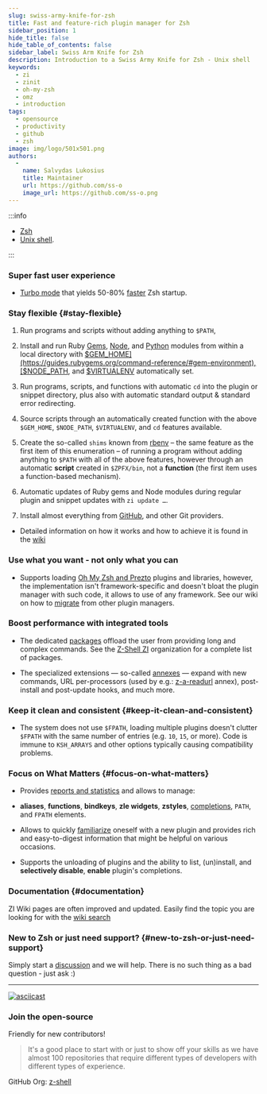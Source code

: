 ```yaml
---
slug: swiss-army-knife-for-zsh
title: Fast and feature-rich plugin manager for Zsh
sidebar_position: 1
hide_title: false
hide_table_of_contents: false
sidebar_label: Swiss Arm Knife for Zsh
description: Introduction to a Swiss Army Knife for Zsh - Unix shell
keywords:
  - zi
  - zinit
  - oh-my-zsh
  - omz
  - introduction
tags:
  - opensource
  - productivity
  - github
  - zsh
image: img/logo/501x501.png
authors:
  - 
    name: Salvydas Lukosius
    title: Maintainer
    url: https://github.com/ss-o
    image_url: https://github.com/ss-o.png
---
```


:::info

- [Zsh](https://zsh.sourceforge.io/)
- [Unix shell](https://en.wikipedia.org/wiki/Unix_shell).

:::

### Super fast user experience

- [Turbo mode](https://z-shell.pages.dev/docs/getting_started/useage#turbo-mode) that yields 50-80% [faster](https://github.com/z-shell/pm-perf-test) Zsh startup.

<!--truncate-->

### Stay flexible {#stay-flexible}

1. Run programs and scripts without adding anything to `$PATH`,

2. Install and run Ruby [Gems](https://github.com/rubygems/rubygems), [Node](https://github.com/npm/cli), and [Python](https://python.org) modules from within a local directory with [$GEM_HOME](https://guides.rubygems.org/command-reference/#gem-environment), [$NODE_PATH](https://nodejs.org/api/modules.html#modules_loading_from_the_global_folders), and [$VIRTUALENV](https://docs.python.org/3/tutorial/venv.html) automatically set.

3. Run programs, scripts, and functions with automatic `cd` into the plugin or snippet directory, plus also with automatic standard output & standard error redirecting.

4. Source scripts through an automatically created function with the above `$GEM_HOME`, `$NODE_PATH`, `$VIRTUALENV`, and `cd` features available.

5. Create the so-called `shims` known from [rbenv](https://github.com/rbenv/rbenv) – the same feature as the first item of this enumeration – of running a program without adding anything to `$PATH` with all of the above features, however through an automatic **script** created in `$ZPFX/bin`, not a **function** (the first item uses a function-based mechanism).

6. Automatic updates of Ruby gems and Node modules during regular plugin and snippet updates with `zi update …`.

7. Install almost everything from [GitHub](https://github.com/z-shell), and other Git providers.

- Detailed information on how it works and how to achieve it is found in the [wiki](https://z-shell.pages.dev/docs/ecosystem/annexes)

### Use what you want - not only what you can

- Supports loading [Oh My Zsh and Prezto](https://z-shell.pages.dev/docs/getting_started/overview#oh-my-zsh-prezto) plugins and libraries, however, the implementation isn't framework-specific and doesn't bloat the plugin manager with such code, it allows to use of any framework. See our wiki on how to [migrate](https://z-shell.pages.dev/docs/getting_started/migration) from other plugin managers.

### Boost performance with integrated tools

- The dedicated [packages](https://z-shell.pages.dev/docs/ecosystem/packages) offload the user from providing long and complex commands. See the [Z-Shell ZI](https://github.com/z-shell) organization for a complete list of packages.

- The specialized extensions — so-called [annexes](https://z-shell.pages.dev/docs/ecosystem/annexes) — expand with new commands, URL per-processors (used by e.g.: [z-a-readurl](https://github.com/z-shell/z-a-readurl) annex), post-install and post-update hooks, and much more.

### Keep it clean and consistent {#keep-it-clean-and-consistent}

- The system does not use `$FPATH`, loading multiple plugins doesn't clutter `$FPATH` with the same number of entries (e.g. `10`, `15`, or more). Code is immune to `KSH_ARRAYS` and other options typically causing compatibility problems.

### Focus on What Matters {#focus-on-what-matters}

- Provides [reports and statistics](https://z-shell.pages.dev/docs/guides/commands#reports-and-statistis) and allows to manage:

- **aliases**, **functions**, **bindkeys**, **zle widgets**, **zstyles**, [completions](https://z-shell.pages.dev/docs/guides/commands#completions-management), `PATH`, and `FPATH` elements.

- Allows to quickly [familiarize](https://z-shell.pages.dev/docs/guides/benchmark) oneself with a new plugin and provides rich and easy-to-digest information that might be helpful on various occasions.

- Supports the unloading of plugins and the ability to list, (un)install, and **selectively disable**, **enable** plugin's completions.

### Documentation {#documentation}

ZI Wiki pages are often improved and updated. Easily find the topic you are looking for with the [wiki search](https://z-shell.pages.dev/search/)

### New to Zsh or just need support? {#new-to-zsh-or-just-need-support}

Simply start a [discussion](https://github.com/z-shell/zi/discussions/new?category=q-a) and we will help. There is no such thing as a bad question - just ask :)

---

[![asciicast](https://asciinema.org/a/459358.svg)](https://asciinema.org/a/459358)

### Join the open-source

Friendly for new contributors!

> It's a good place to start with or just to show off your skills as we have almost 100 repositories that require different types of developers with different types of experience.

GitHub Org: [z-shell](https://github.com/z-shell)

